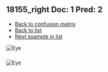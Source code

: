 ## 18155_right Doc: 1 Pred: 2
- [Back to confusion matrix](https://github.com/juliandewit/kaggle_retinopathy/blob/master/matrix.md)
- [Back to list](https://github.com/juliandewit/kaggle_retinopathy/blob/master/lists/12/list.md)
- [Next example in list](https://github.com/juliandewit/kaggle_retinopathy/blob/master/lists/12/18/18233_right.md)

![Eye](https://retinopaty.blob.core.windows.net/size1024/18155_right_1.jpeg)

### 

![Eye]()
